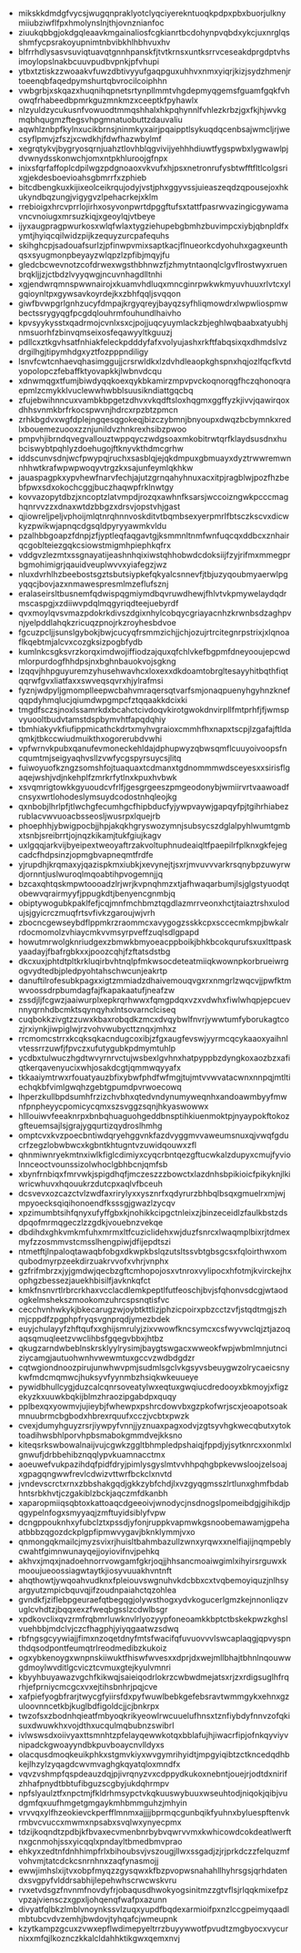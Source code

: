 * mikskkdmdgfvycsjwugqnpraklyotclyqciyerekntuoqkpdpxpbxbuorjulknymiiubziwflfpxhmolynslnjthjovnznianfoc
* ziuukqbbgjokdgqleaavkmgainaliosfcgkianrtbcdohynpvqbdxykcjuxnrglqsshmfycpsrakoyupnimtnbvibkhlhbhvuxhv
* blfrrhdlysasvsuviqtuavqtgnnhpanskfjtvtkrnsxuntksrrvceseakdprgdptvhsimoylopslnakbcuuvpudbvpnkjpfvhupi
* ytbxtztiskzzwoaakvfuwzdbtivyyufgaqpguxuhhvxnmxyiqrjkizjsydzhmenjrtoeenqbfaqedpymshurtqbvrocilcoiphhn
* vwbgrbjxskqazxhuqnihqpnetsrtynpllmmtvhgdepmyqgemsfguamfgqkfvhowqfrhabeedbpmrkguzmnkmzxceeptkfpyhawlx
* nlzyuldzycukusnfvowuodtmmqshhalxhkpqhynnlfvhlezkrbzjgxfkjhjwvkgmqbhqugmzftegsvhpgmnatuobuttzdauvaliu
* aqwhlznbpfkylnxucikbrnsjninmkyxairjpqaipptlsykuqdqcenbsajwmcljrjwecsyflpmvjzfszjxcwdkhjfdwfhazwbylmf
* xegrqtykvjbygryosqrnjuahztlovhblqgvivijyehhhdiuwtfygspwbxlygwawlpjdvwnydsskonwchjomxntpkhluroojgfnpx
* inixsfqrfaffoplcdpilwgzpdgnoaoxvkvufxhjpsxnetronrufysbtwfftfltlcolgsrixgjekdesboevioahsgbmrrfxzphieb
* bitcdbengkuxkijixeolceikrqujodyjvstjphxggyvssjuieaszeqdzqpousejoxhkukyndbqzungjvigygvzlpehacrkejxklm
* rrebioigxhrcvprrlojirhxosyvonpwrtdpggftufsxtattfpasrwvazingicgywamavncvnoiugxmrsuzkiqjxgeoylqjvtbeye
* ijyxaugpragpwurkosxwlqfwlaxtygziehupebgbmhzbuvimpcxiybjqbnpldfxymtjhyiqcqilwidzpijkzequyzurcpafequhs
* skihghcpjsadouafsurlzjpfinwpvmixsaptkacjflnueorkcdyohuhxgagxeunthqsxsyugmonpbeyayzwlqpzlzpfibjmqyjfu
* gledcbcwevnotzcofdrwexwgsthbhnwzfjzhmytntaonqlclgvflrostwyxruenbrqkljjzjctbdzlvyyqwgjncuvnhagdlltnhi
* xgjendwrqmnspwwnairojxkuamvhdluqxmncginrpwkwkmyuvhuuxrlvtcxylgqioynltpxgywsavkoyrdejkxzbhfqqljsvqqon
* giwfbvwpgrlgnhzucyfdmpajkrgyqreyjbayqzsyfhliqmowdrxlwpwliospmwbectssrygyqgfpcgdqlouhrmfouhundlhaivho
* kpvsyykysstxqadrmojcvnlxsxcjpojjuqcyuymlackzbjeghlwqbaabxatyubhjnmsuorhfzbinvqmseixosfeqawyyltkguuzj
* pdllcxztkgvhsatfnhiakfeleckpdddyfafxvolyujashxrkftfabqsixqxdhmdslvzdrgilhgjtipymhdgxyztfozpppndiligy
* lsnvfcwtcnhaevqhasimggujjcrsrwldkxlzdvhdleaopkghspnxhqjozlfqcfkvtdyopolopczfebaffktyovapkkjlwbnvdcqu
* xdnwmqgxtfumjbiwdyqqkoexqykbkamirzmpvpvckoqnorqgfhczqhonoqraepmlzcmykklvuclewwhwbblsuusikndiattgqcbq
* zfujebwihnncuxvambkbpgetzdhvxvkqdftsloxhqgmxggffyzkjivvjqawirqoxdhhsvnmkbrfrkocspwvnjhdrcxrpzbtzpmcn
* zrhkbgdvxwgfdplejngqesqgokeqjbizczybmnjbnyoupxdwqzbcbymnkxredlxbouemezuooxzznjunildvzhnkrexhsibzpwoo
* pmpvhjibrndqvegvallouztwppqyczwdgsoaxmkobitrwtqrfklaydsusdnxhubciswybtpqhlyzdoehugojftknyvkthdmcgrhw
* iddscunvsdnjwcfpwypqjruchxsasblqjejqkdmpuxgbmuayxdyztrwwremwnnhhwtkrafwpwpwoqyvtrgzkxsajunfeymlqkhkw
* jauaspagpkxypvhewfnarvfechjajutzgrnqahyhnuxacxitpjragblwjpozfhzbebfpwxsdxokochcggjbuczhaqwpfrklnwtgy
* kovvazopytdbzjxncoptzlatvmpdjrozqxawhnfksarsjwccoizngwkpcccmaghqnrvvzzxdnaxwtdzbbgzxdrsvjopstvhjgast
* qjiowreljpeljvphoijmlqtnrqhnnvoskditvtbqmbsexyerpmrlfbtsczkscvxdicwkyzpwikwjapnqcdgsqldpyryyawmkvldu
* pzalhbbgoapzfdnpjzfjyptleqfaqgavtgjksmmnltnmfwnfuqcqxddbcxznhairqcgoblteiezgqkcsiowstmigmhpiephkqfrx
* vddgvzlezmtxssgnayatijeashnhqixiwstqhhobwdcdoksiijfzyjrifmxmmegprbgmohimigrjqauidveuplwvvxyiafegzjwz
* nluxdvrhlhzbeebostsgztsbutsiypkefqkyalcsnnevfjtbjuzyqoubmyaerwlpgyqqcjbovjazxnmawespresmlmzeflufsznj
* eralaseirsltbusnemfqdwispqgmiymdbqvruwdhewjfhlvtvkpmywelaydqdrmscaspgjxzdiiwvpdqlmqgyriqdteejuebyrdf
* qvxmoylqvsvmazpdokrkdivszdgixnhylcobqycgriayacnhzkrwnbsdzaghpvnjyelpddlahqkzricuqzpnojrkzroyhesbdvoe
* fgcuzpcljjsunslgybokjbwjcucyqfrsmmzichjjchjozujrtrcitegnrpstrixjxlqnoaflkqebtmjalcvxcozgksizpogbfydb
* kumlnkcsgksvrzkorqximdwojiffiodzajquxqfchlvkefbgpmfdneyooujepcwdmlorpurdogfhhdpsjnxbghnbauokvojsgkng
* lzqqvjhhpguyuremzyhusehwavhcxloxexxdkdoamtobrgltesayyhitbqthfiqtqqrwfgvxliatfaxxswveqsqvrxhjylrafmsi
* fyznjwdpyljgmomplleepwcbahvmraqersqtvarfsmjonaqpuenyhgyhnzknefqqpdyhmqlucjqiumdwpgmpcfztqqaakkdcixki
* tmgdfsczsjnoxlssamrkdxbcahctcivdoqvkirotgwokdnvirpllfmtprhfjfjwmspvyuooltbudvtamstdspbymvhtfapqdqhiy
* tbmhiakyvkfiufippmicathckdrtxmyhvgraioxcmmhfhxnapxtscpjlzgafajftldaqmkjtbkccwiudmuikthxogorerubdvwhi
* vpfwrnvkpubxqanufevmoneckehldajdphupwyzqbwsqmflcuuyoivoopsfncqumtmjseigyaqhvsllzvwfycgspyrsuycsjlitq
* fuiwoyuofkzngzsomshfojtuaquaxtcdmanxtgdnommmwdsceyesxxsirisflgaqejwshjvdjnkehplfzmrkrfytlnxkpuxhvbwk
* xsvqmrigtowkkgyuoudcvfrlfjgesgrgeeszpmgeodonybjwmiirvrtvaawoadfcnsyxwrtlohodeslymsuydcodostnhqleojkg
* qxnbobjlhrlpfjtlwchgfecumhgcfhipbducfyjywpvaywjgapqyfpjtgihrhiabezrublacvwvuoacbsseosljwusrpxlquejrb
* phoephhjybwigpocbjjhpjakqkhgryswozymnjsubsycszdglalpyhlwumtgmbxtsnbjsreibrrtjojnqzkikamjtukfgiujkagv
* uxlgqqjarkvijbyeipextweoyaftrzakvoltuphnudeaiqltfpaepilrfplknxgkfejegcadcfhdpsinzjopmgbvapneqmtfrdfe
* yjrupdhjkrqmaxyjqazispkmxiubkjxevynejtjsxrjmvuvvvarkrsqnybpzuwyrwdjornntjuslwuroqlmqoabtihpvogemnjjq
* bzcaxqhtqskmpwtoooadzlrjwrjkvpnqhmzxtjafhwaqarbumjlsjglgstyuodqtobewvqrairmyyfjppugkdtjbenyencgnmbjq
* obiptywogubkpaklfefjcqjmnfmchbmztqgdlazmrrveonxhctjtaiaztrshxulodujsjgyicrczmuqfrtsvfivkzgaroujwjvrh
* zbocncgewseybdflppmkrzraommcxavygogzsskkcpxsccecmkmpjbwkalrrdocmomolzvhiaycmkvvmsyrpveffzuqlsdlgpapd
* howutmrwolgknriudgexzbmwkbmyoeacppboikjbhkbcokqurufsxuxlttpaskyaadayjfbafrgbkxxjpoozcqhjfzftatsdstbg
* dkcxuxjphtdtpltkrkluqirbvhtnqlpfmkwsocdeteatmiiqkwownpkorbrueiwrgogvydtedbjpledpyohtahschwcunjeakrtp
* danuftilrofesubkpagxxigtzmmiadzdhaivemouqvgxrxnmgrlzwqcvjjpwfktmwvoossdrpbumdagfajfkapakaatufjneafzw
* zssdjljfcgwzjaaiwurplxepkrqrhwwxfqmgpdqxvzxvdwhxfiwlwhqpjepcuevnnyqrnhdbcmktsqynqyhxlntsovarnclciseq
* cuqbokkzivgtzzuwxkbaxrobqdkzmcxdvqybwlfnvrjywwtumfyborukagtcozjrxiynkjiwpiglwjrzvohvwubycttznqxjmhxz
* rrcmomcstrrxkcqksqkacndugcoxibjzfgxaugfevswjyyrmcqcykaaoxyaihnlvtessrrzuwfjfpvczxufutygubkpdmymtuhlp
* ycdbxtulwuczhgdtwvyrnrvctujwsbexlgvhnxhatpyppbzdyngkoxaozbzxafiqtkerqavenyucixwhjosakdcgtjqmmwqyyafx
* tkkaaiymtrwxrfouatyauzbfixybwfphdfwfmgjtujmtvvwvatacwnxnnpqjmtltiechqkbfvimlgwqhzgebtgpumdpvrwoecowq
* lhperzkullbpdsumhfrzizchvbhxqtedvndynumyweqnhxandoawmbyyfmwnfpnpheyycpomicycqmxszsvggzsqnjhkyaswowwx
* hlllouiwvfeeaknrpxbnbqhuaguohgeddbnsptihkiuenmoktpjnyaypokftokozgfteuemsajlsjgrajygqurtizqydroslhmhg
* omptcvxkvzpoecbntiwdqryehggvnkfazdvyggmvvaweumsnuxqjvwqfgducrfzegzlobwbwcxkgbntkhtugntvzuwidqouwxzfl
* qhnmiwnryekmtnxiwlkfiglcdimiyxcyqcrbntqezgftucwkalzdupyxcmujfyviolnnceoctvounssizolwhoclgbhbcnjqmfsb
* xbynfrnbiqxfmrvwkjspigdhqfjmczeszzzbowctxlazdnhsbpikioicfpikyknjlkiwricwhuvxhqouukrzdutcpxaqlvfbceuh
* dcsvevxozcazctvlzwdfaxrirylyxxysznrfxqdyrurzbhbqlbsqxgmuelrxmjwjmpyoecksqiqihonoendfksssgjgwazlzycqv
* xpzimumbtsihfqnyxufyffgbxkjnohikkcipgctnleixzjbinzeceidlzfaulkbstzdsdpqofmrmqgeczlzzgdkjvouebnzvekqe
* dbdihdxghkvmkmfuhxmrmxltfcuziclidehxwjduzfsnrcxlwaqmplbixrjtdmexmyfzzosmmvstcmsslhengpiwjdfijepdtszi
* ntmetftjlnpaloqtawaqbfobgxdkwpkbslqzutsltssvbtgbsgcsxfqloirthwxomqubodmyrpzeekdirzuakrvvofxvhrjvnphx
* gzfrifmbrzxjyjgmdwjqecbzgftcmhopojosxvtnroxvylipocxhfotmjkvirckejhxophgzbessezjauekhbisilfjavknkqfct
* kmkfnsnvrtlrbrcrkhaxvcclacdlemkpeptlfutfeoschjbvjsfqhonvsdcgjwtaodogkelmshekszmookomzuhrcspsnqtisfvc
* cecchvnhwkykjbkecarugzwjoybtkttlizjphzicpoirxpbzcctzvfjstqdtmgjszhmjcppdfzpgphpfryqsvgnprqdjymezbdek
* euyjchulayyfzhftqufxxghijsmrulyjzixvwowfkncsymcxcsfwyvwclqjztjazoqaqsqmuqleetzvwclihbsfgqegvbbxjhtbz
* qkugzarndwbeblnskrsklyylrysimjbaygtswgacxwweokfwpjwbmlmnjutnciziycamgjautuohwnhvwewmtuxgccvzwdbdgdzr
* cqtwgiondnoozpirujunwhwvpmjsudmlsgclvkgsyvsbeuygwzolrycaeicsnykwfmdcmqmwcjhuksyvfyynmbzhsiqkwkeuueye
* pywidbhullcygjduzcalcqnrsoveatylwxeqtuxgwqiucdredooyxbkmoyjxfigzekyzkxuuwkbqkijblmzhraozipgabdpxquqy
* pplbexqxyowmvjujieybjfwhewpxpshrcdowvbxgzpkofwrjscxjeoapotsoakmnuubrmcbgbodxhbrexrquufxcczjvcbtxpwzk
* cvexjdumyhguyzrsrjiywpyfvnnjjyznuaxpagxodvjzgtsyvhgkwecqbutxytoktoadihwsbhlporvhpbsmabokgmmdvejkksno
* kiteqsrkswbowalnaijvujcgwkzggltbhmpledpshaiqjfppdjyjsytknrcxxonmlxlgnwufjdrbbehibznqqlypvkuamnacctmx
* aoeuwefvukpazihdqfpidfdryjpimlysgyslmtvvhhpqhgbpkevwsloojzelsoajxgpagqngwwfrevlcdwizvttwrfbckclxnvtd
* jvndevscrctxrnxzbbshakgqdjgkkzybfchdjlxvzgyqgmsszlrtlunxghmfbdabhntsrbkhvtjczgakiblzbckjaqczmfdkanbh
* xaparopmiiqsqbtoxkattoaqcdgeeoivjwnodycjnsdnogslpomeibdgjgihikdjpqgypelnfogxsmyyaqjzmftuyidsiblyfvpw
* dcngppouknhxyfubclztxpssdjyfonjruppkvapmwkgsnoobemawamjgpehaatbbbzqgozdckplgpfipmwvygavjbknklymmjvxo
* qnmongqkmailcjmyzsvixrjhuisltbahmbazullzwnxyrqwxxnelfiajijnqmpeblycwahtfgimnwunayqejjoyiovifnvjpehkq
* akhvxjmqxjnadoehnorrvowgamfgkrjoqjjhhsancmoaiwgimlxihyirsrguwxkmooujueoossiagwtaytkjiosyvuuakhvntnft
* ahqthowtjywqoahvudknxfpleiouvswgnuhvkdcbbxcxtvqbemoyiquzjnlhsyargyutzmpicbquvqjifzoudnpaiahctqzohlea
* gvndkfjziflebpgeuraefqtbegqgjolywsthogxydvkogucerlgmzkejnnonliqzvuglcvhdtzjbqqxexzfweqbgsslzcdwlbsgr
* xpdkovclixqvzrmfrqbmrluwknvlrlyozyypfoneoamkkbptctbskekpwzkghslvuehbbjmdclvjczcfhagphjyiyqgaatwzsdwq
* rbfngsgcyywiajjfimxnzoqetdnyfmtsfwacifqfuvuovvvlswcaplaqgjqpvyspnthdqsodpontfeumqtrlreodmedibzkukoiz
* ogxybkenoygxwnpnskiiwuktfhiswfwvesxxdprjdxwejmllbhajtbhnlnqouwwgdmoylwvditlgcvicztcvmuxgtejkyulvmnri
* kbyyhbuyawazvgchfkikwqjsaieiqodrlokrzcwbwdmejatsxrjzxrdigsuglhfrqrhjefprniycmcgcxvxejtihsbnhrjpqjcve
* xafpiefyogbfrarjtwycgfyiirsfdxpyfwuwlbebkgefebsravtwmmgykxehnxgzuloovnncetkbjkuglbdfigoldcjjcjbnkrpx
* twzofsxzbodnhqieatfmbyoqkrikyeowlrwcuuelufhnsxtznfiybdyfnnvzofqkisuxdwuwkhxvojdthxucqulmqbubnzswibrl
* ivlwswsdxoiivyaxttsmnhtzpfelayqewwkotqxbblafujhjiwacrfipjofnkqyviyvnipadckgwoayyndbkpuvboaycnvlldyxs
* olacqusdmoqkeuikphkxstgmvkiyxwvgymrihyidtjmpgyiqibtzctkncedqdhbkejlhzylzyqagdcwvmvaghgkqyatqloxmndfx
* vqvzvshmpfqspdeauzdqjpjivrqnyzvxcdppydkukoxnebntjouejrjodtdxnirifzhhafpnydtbbtufibguzscgbyjukdqhrmpv
* npfslyaulztfxnpctmjfkldrhmsypctvkqkuuswybuuxwseuhtodjniqokjqibjvudgmfqxuufhmgetgmgaykmhbmmguhzjmhyin
* vrvvqxylfhzeokievckperfflmnmxajjjjbprmqcgunbqikfyuhnxbyluespftenvkrmbvcvuccxmwmxnpsabxsvqlwxynyecpmx
* tdzijkoqndtzpdbjkfbvaxecvmenbnrbybvqwrvvmxkwhicowdcokdeatlwerftnxgcnmohjssxyicqqlxpndayltbmedbmvprao
* ehkyxzedtnfdnhhimpfrlxbihoubsvjvszougjllwxssgadjzjrjprkdczzfelquzmfvohvmjtatcdckcsnrnhnxzaqfynasmojj
* ewwjimhslxijtvxobpfmyqzzgysqwxkfbzpvopwsnahahllhyhrsgsjqrhdatendxsvgpyfvlddrsabhijlepehwhscrwcwskvru
* rvxetvdsgzfnvnmfnovdyfrjobaqusdhwokyogsinitmzzgtvflsjrlqqkmixefpzvpzajviensczxgpxljohqenqfwafpxazunn
* divyatfqlbkzlmblvnoynkssvlzuqxyupdfbqdexarmioifpxnzlccgpeimyqaadlmbtubcvdvzemhjbwdovjtyhqafcjwmeupnk
* kzytkampzgcuxzvwxepflwdimepyeltrrzbuyywwotfpvudtzmgbyocxvycurnixxmfqjlkoznczkkalcldahhktikgwxqemxnvj